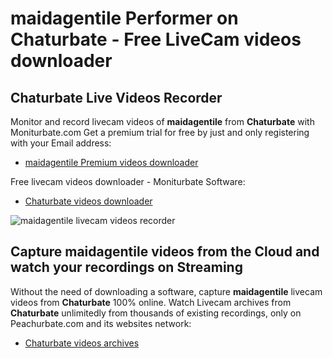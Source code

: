 # maidagentile Performer on Chaturbate - Free LiveCam videos downloader

## Chaturbate Live Videos Recorder

Monitor and record livecam videos of **maidagentile** from **Chaturbate** with Moniturbate.com
Get a premium trial for free by just and only registering with your Email address:
* [maidagentile Premium videos downloader](https://moniturbate.com/request-demo-licence-key.html)

Free livecam videos downloader - Moniturbate Software:
* [Chaturbate videos downloader](https://moniturbate.com/moniturbate-download-software.html)

![maidagentile livecam videos recorder](https://peachurnet.com/templates/moniturbate-software.png)


## Capture maidagentile videos from the Cloud and watch your recordings on Streaming

Without the need of downloading a software, capture **maidagentile** livecam videos from **Chaturbate** 100% online.
Watch Livecam archives from **Chaturbate** unlimitedly from thousands of existing recordings, only on Peachurbate.com and its websites network:
* [Chaturbate videos archives](https://peachurnet.com/)